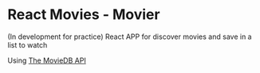 # React Movies - Movier

(In development for practice)
React APP for discover movies and save in a list to watch

Using [The MovieDB API](https://themoviedb.org)

